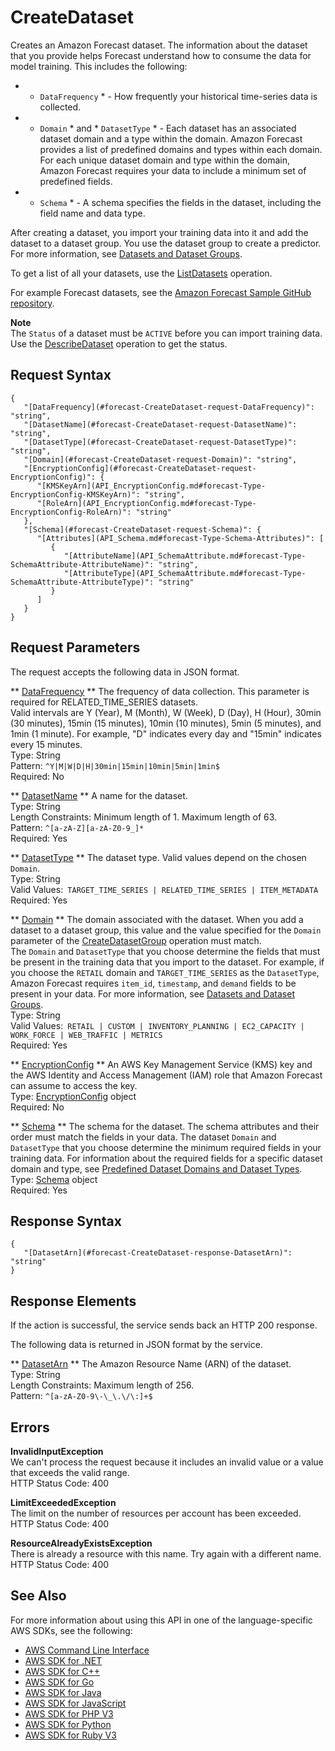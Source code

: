 # CreateDataset<a name="API_CreateDataset"></a>

Creates an Amazon Forecast dataset\. The information about the dataset that you provide helps Forecast understand how to consume the data for model training\. This includes the following:
+  * `DataFrequency` * \- How frequently your historical time\-series data is collected\.
+  * `Domain` * and * `DatasetType` * \- Each dataset has an associated dataset domain and a type within the domain\. Amazon Forecast provides a list of predefined domains and types within each domain\. For each unique dataset domain and type within the domain, Amazon Forecast requires your data to include a minimum set of predefined fields\.
+  * `Schema` * \- A schema specifies the fields in the dataset, including the field name and data type\.

After creating a dataset, you import your training data into it and add the dataset to a dataset group\. You use the dataset group to create a predictor\. For more information, see [Datasets and Dataset Groups](howitworks-datasets-groups.md)\.

To get a list of all your datasets, use the [ListDatasets](API_ListDatasets.md) operation\.

For example Forecast datasets, see the [Amazon Forecast Sample GitHub repository](https://github.com/aws-samples/amazon-forecast-samples)\.

**Note**  
The `Status` of a dataset must be `ACTIVE` before you can import training data\. Use the [DescribeDataset](API_DescribeDataset.md) operation to get the status\.

## Request Syntax<a name="API_CreateDataset_RequestSyntax"></a>

```
{
   "[DataFrequency](#forecast-CreateDataset-request-DataFrequency)": "string",
   "[DatasetName](#forecast-CreateDataset-request-DatasetName)": "string",
   "[DatasetType](#forecast-CreateDataset-request-DatasetType)": "string",
   "[Domain](#forecast-CreateDataset-request-Domain)": "string",
   "[EncryptionConfig](#forecast-CreateDataset-request-EncryptionConfig)": { 
      "[KMSKeyArn](API_EncryptionConfig.md#forecast-Type-EncryptionConfig-KMSKeyArn)": "string",
      "[RoleArn](API_EncryptionConfig.md#forecast-Type-EncryptionConfig-RoleArn)": "string"
   },
   "[Schema](#forecast-CreateDataset-request-Schema)": { 
      "[Attributes](API_Schema.md#forecast-Type-Schema-Attributes)": [ 
         { 
            "[AttributeName](API_SchemaAttribute.md#forecast-Type-SchemaAttribute-AttributeName)": "string",
            "[AttributeType](API_SchemaAttribute.md#forecast-Type-SchemaAttribute-AttributeType)": "string"
         }
      ]
   }
}
```

## Request Parameters<a name="API_CreateDataset_RequestParameters"></a>

The request accepts the following data in JSON format\.

 ** [DataFrequency](#API_CreateDataset_RequestSyntax) **   <a name="forecast-CreateDataset-request-DataFrequency"></a>
The frequency of data collection\. This parameter is required for RELATED\_TIME\_SERIES datasets\.  
Valid intervals are Y \(Year\), M \(Month\), W \(Week\), D \(Day\), H \(Hour\), 30min \(30 minutes\), 15min \(15 minutes\), 10min \(10 minutes\), 5min \(5 minutes\), and 1min \(1 minute\)\. For example, "D" indicates every day and "15min" indicates every 15 minutes\.  
Type: String  
Pattern: `^Y|M|W|D|H|30min|15min|10min|5min|1min$`   
Required: No

 ** [DatasetName](#API_CreateDataset_RequestSyntax) **   <a name="forecast-CreateDataset-request-DatasetName"></a>
A name for the dataset\.  
Type: String  
Length Constraints: Minimum length of 1\. Maximum length of 63\.  
Pattern: `^[a-zA-Z][a-zA-Z0-9_]*`   
Required: Yes

 ** [DatasetType](#API_CreateDataset_RequestSyntax) **   <a name="forecast-CreateDataset-request-DatasetType"></a>
The dataset type\. Valid values depend on the chosen `Domain`\.  
Type: String  
Valid Values:` TARGET_TIME_SERIES | RELATED_TIME_SERIES | ITEM_METADATA`   
Required: Yes

 ** [Domain](#API_CreateDataset_RequestSyntax) **   <a name="forecast-CreateDataset-request-Domain"></a>
The domain associated with the dataset\. When you add a dataset to a dataset group, this value and the value specified for the `Domain` parameter of the [CreateDatasetGroup](API_CreateDatasetGroup.md) operation must match\.  
The `Domain` and `DatasetType` that you choose determine the fields that must be present in the training data that you import to the dataset\. For example, if you choose the `RETAIL` domain and `TARGET_TIME_SERIES` as the `DatasetType`, Amazon Forecast requires `item_id`, `timestamp`, and `demand` fields to be present in your data\. For more information, see [Datasets and Dataset Groups](howitworks-datasets-groups.md)\.  
Type: String  
Valid Values:` RETAIL | CUSTOM | INVENTORY_PLANNING | EC2_CAPACITY | WORK_FORCE | WEB_TRAFFIC | METRICS`   
Required: Yes

 ** [EncryptionConfig](#API_CreateDataset_RequestSyntax) **   <a name="forecast-CreateDataset-request-EncryptionConfig"></a>
An AWS Key Management Service \(KMS\) key and the AWS Identity and Access Management \(IAM\) role that Amazon Forecast can assume to access the key\.  
Type: [EncryptionConfig](API_EncryptionConfig.md) object  
Required: No

 ** [Schema](#API_CreateDataset_RequestSyntax) **   <a name="forecast-CreateDataset-request-Schema"></a>
The schema for the dataset\. The schema attributes and their order must match the fields in your data\. The dataset `Domain` and `DatasetType` that you choose determine the minimum required fields in your training data\. For information about the required fields for a specific dataset domain and type, see [Predefined Dataset Domains and Dataset Types](howitworks-domains-ds-types.md)\.  
Type: [Schema](API_Schema.md) object  
Required: Yes

## Response Syntax<a name="API_CreateDataset_ResponseSyntax"></a>

```
{
   "[DatasetArn](#forecast-CreateDataset-response-DatasetArn)": "string"
}
```

## Response Elements<a name="API_CreateDataset_ResponseElements"></a>

If the action is successful, the service sends back an HTTP 200 response\.

The following data is returned in JSON format by the service\.

 ** [DatasetArn](#API_CreateDataset_ResponseSyntax) **   <a name="forecast-CreateDataset-response-DatasetArn"></a>
The Amazon Resource Name \(ARN\) of the dataset\.  
Type: String  
Length Constraints: Maximum length of 256\.  
Pattern: `^[a-zA-Z0-9\-\_\.\/\:]+$` 

## Errors<a name="API_CreateDataset_Errors"></a>

 **InvalidInputException**   
We can't process the request because it includes an invalid value or a value that exceeds the valid range\.  
HTTP Status Code: 400

 **LimitExceededException**   
The limit on the number of resources per account has been exceeded\.  
HTTP Status Code: 400

 **ResourceAlreadyExistsException**   
There is already a resource with this name\. Try again with a different name\.  
HTTP Status Code: 400

## See Also<a name="API_CreateDataset_SeeAlso"></a>

For more information about using this API in one of the language\-specific AWS SDKs, see the following:
+  [AWS Command Line Interface](https://docs.aws.amazon.com/goto/aws-cli/forecast-2018-06-26/CreateDataset) 
+  [AWS SDK for \.NET](https://docs.aws.amazon.com/goto/DotNetSDKV3/forecast-2018-06-26/CreateDataset) 
+  [AWS SDK for C\+\+](https://docs.aws.amazon.com/goto/SdkForCpp/forecast-2018-06-26/CreateDataset) 
+  [AWS SDK for Go](https://docs.aws.amazon.com/goto/SdkForGoV1/forecast-2018-06-26/CreateDataset) 
+  [AWS SDK for Java](https://docs.aws.amazon.com/goto/SdkForJava/forecast-2018-06-26/CreateDataset) 
+  [AWS SDK for JavaScript](https://docs.aws.amazon.com/goto/AWSJavaScriptSDK/forecast-2018-06-26/CreateDataset) 
+  [AWS SDK for PHP V3](https://docs.aws.amazon.com/goto/SdkForPHPV3/forecast-2018-06-26/CreateDataset) 
+  [AWS SDK for Python](https://docs.aws.amazon.com/goto/boto3/forecast-2018-06-26/CreateDataset) 
+  [AWS SDK for Ruby V3](https://docs.aws.amazon.com/goto/SdkForRubyV3/forecast-2018-06-26/CreateDataset) 